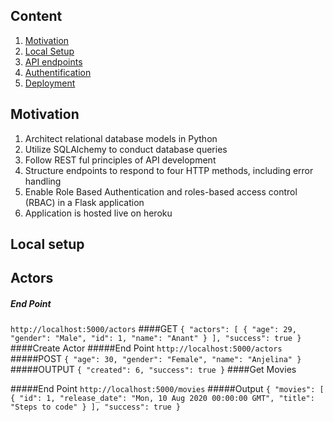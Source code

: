 ## Content

1. [Motivation](#motivation)
2. [Local Setup](#local_setup)
3. [API endpoints](#api)
4. [Authentification](#authentification)
5. [Deployment](#deployment)


<a name="motivation"></a>
## Motivation
1. Architect relational database models in Python
2. Utilize SQLAlchemy to conduct database queries
3. Follow REST ful principles of API development
4. Structure endpoints to respond to four HTTP methods, including error handling
5. Enable Role Based Authentication and roles-based access control (RBAC) in a Flask application
6. Application is hosted live on heroku





<a name="local_setup"></a>
## Local setup
## Actors
##### End Point
 `http://localhost:5000/actors`
####GET
`{
    "actors": [
        {
            "age": 29,
            "gender": "Male",
            "id": 1,
            "name": "Anant"
        }
        ],
    "success": true
}`
####Create Actor
#####End Point
 `http://localhost:5000/actors`
#####POST
`
        {
            "age": 30,
            "gender": "Female",
            "name": "Anjelina"
        }
  `
#####OUTPUT
`{
    "created": 6,
    "success": true
}`
####Get Movies

#####End Point
`http://localhost:5000/movies`
#####Output
`{
    "movies": [
        {
            "id": 1,
            "release_date": "Mon, 10 Aug 2020 00:00:00 GMT",
            "title": "Steps to code"
        }
    ],
    "success": true
}`


